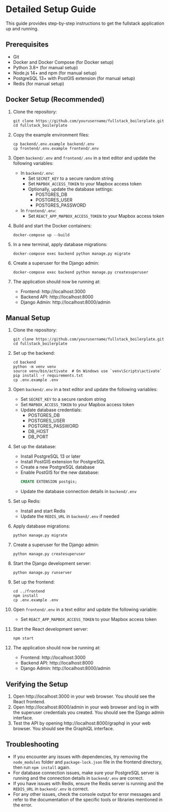 # Detailed Setup Guide

This guide provides step-by-step instructions to get the fullstack application up and running.

## Prerequisites

- Git
- Docker and Docker Compose (for Docker setup)
- Python 3.8+ (for manual setup)
- Node.js 14+ and npm (for manual setup)
- PostgreSQL 13+ with PostGIS extension (for manual setup)
- Redis (for manual setup)

## Docker Setup (Recommended)

1. Clone the repository:
   ```
   git clone https://github.com/yourusername/fullstack_boilerplate.git
   cd fullstack_boilerplate
   ```

2. Copy the example environment files:
   ```
   cp backend/.env.example backend/.env
   cp frontend/.env.example frontend/.env
   ```

3. Open `backend/.env` and `frontend/.env` in a text editor and update the following variables:
   - In `backend/.env`:
     - Set `SECRET_KEY` to a secure random string
     - Set `MAPBOX_ACCESS_TOKEN` to your Mapbox access token
     - Optionally, update the database settings:
       - POSTGRES_DB
       - POSTGRES_USER
       - POSTGRES_PASSWORD
   - In `frontend/.env`:
     - Set `REACT_APP_MAPBOX_ACCESS_TOKEN` to your Mapbox access token

4. Build and start the Docker containers:
   ```
   docker-compose up --build
   ```

5. In a new terminal, apply database migrations:
   ```
   docker-compose exec backend python manage.py migrate
   ```

6. Create a superuser for the Django admin:
   ```
   docker-compose exec backend python manage.py createsuperuser
   ```

7. The application should now be running at:
   - Frontend: http://localhost:3000
   - Backend API: http://localhost:8000
   - Django Admin: http://localhost:8000/admin

## Manual Setup

1. Clone the repository:
   ```
   git clone https://github.com/yourusername/fullstack_boilerplate.git
   cd fullstack_boilerplate
   ```

2. Set up the backend:
   ```
   cd backend
   python -m venv venv
   source venv/bin/activate  # On Windows use `venv\Scripts\activate`
   pip install -r requirements.txt
   cp .env.example .env
   ```

3. Open `backend/.env` in a text editor and update the following variables:
   - Set `SECRET_KEY` to a secure random string
   - Set `MAPBOX_ACCESS_TOKEN` to your Mapbox access token
   - Update database credentials:
     - POSTGRES_DB
     - POSTGRES_USER
     - POSTGRES_PASSWORD
     - DB_HOST
     - DB_PORT

4. Set up the database:
   - Install PostgreSQL 13 or later
   - Install PostGIS extension for PostgreSQL
   - Create a new PostgreSQL database
   - Enable PostGIS for the new database:
     ```sql
     CREATE EXTENSION postgis;
     ```
   - Update the database connection details in `backend/.env`

5. Set up Redis:
   - Install and start Redis
   - Update the `REDIS_URL` in `backend/.env` if needed

6. Apply database migrations:
   ```
   python manage.py migrate
   ```

7. Create a superuser for the Django admin:
   ```
   python manage.py createsuperuser
   ```

8. Start the Django development server:
   ```
   python manage.py runserver
   ```

9. Set up the frontend:
   ```
   cd ../frontend
   npm install
   cp .env.example .env
   ```

10. Open `frontend/.env` in a text editor and update the following variable:
    - Set `REACT_APP_MAPBOX_ACCESS_TOKEN` to your Mapbox access token

11. Start the React development server:
    ```
    npm start
    ```

12. The application should now be running at:
    - Frontend: http://localhost:3000
    - Backend API: http://localhost:8000
    - Django Admin: http://localhost:8000/admin

## Verifying the Setup

1. Open http://localhost:3000 in your web browser. You should see the React frontend.
2. Open http://localhost:8000/admin in your web browser and log in with the superuser credentials you created. You should see the Django admin interface.
3. Test the API by opening http://localhost:8000/graphql in your web browser. You should see the GraphiQL interface.

## Troubleshooting

- If you encounter any issues with dependencies, try removing the `node_modules` folder and `package-lock.json` file in the frontend directory, then run `npm install` again.
- For database connection issues, make sure your PostgreSQL server is running and the connection details in `backend/.env` are correct.
- If you have issues with Redis, ensure the Redis server is running and the `REDIS_URL` in `backend/.env` is correct.
- For any other issues, check the console output for error messages and refer to the documentation of the specific tools or libraries mentioned in the error.